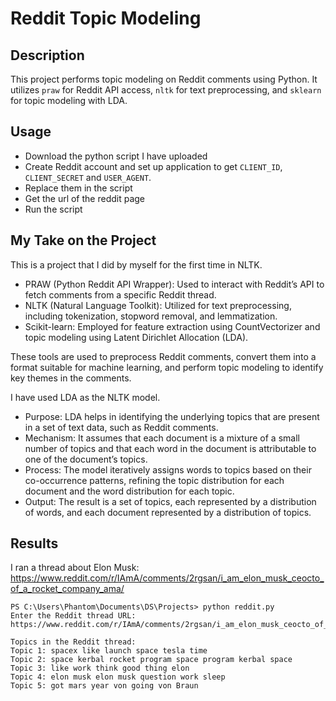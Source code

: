 # Reddit Topic Modeling

## Description
This project performs topic modeling on Reddit comments using Python. It utilizes `praw` for Reddit API access, `nltk` for text preprocessing, and `sklearn` for topic modeling with LDA.

## Usage
- Download the python script I have uploaded
- Create Reddit account and set up application to get `CLIENT_ID`, `CLIENT_SECRET` and `USER_AGENT`.
- Replace them in the script
- Get the url of the reddit page
- Run the script

## My Take on the Project

This is a project that I did by myself for the first time in NLTK.
- PRAW (Python Reddit API Wrapper): Used to interact with Reddit’s API to fetch comments from a specific Reddit thread.
- NLTK (Natural Language Toolkit): Utilized for text preprocessing, including tokenization, stopword removal, and lemmatization.
- Scikit-learn: Employed for feature extraction using CountVectorizer and topic modeling using Latent Dirichlet Allocation (LDA).
  
These tools are used to preprocess Reddit comments, convert them into a format suitable for machine learning, and perform topic modeling to identify key themes in the comments.

I have used LDA as the NLTK model.

- Purpose: LDA helps in identifying the underlying topics that are present in a set of text data, such as Reddit comments.
- Mechanism: It assumes that each document is a mixture of a small number of topics and that each word in the document is attributable to one of the document’s topics.
- Process: The model iteratively assigns words to topics based on their co-occurrence patterns, refining the topic distribution for each document and the word distribution for each topic.
- Output: The result is a set of topics, each represented by a distribution of words, and each document represented by a distribution of topics.

## Results

I ran a thread about Elon Musk: https://www.reddit.com/r/IAmA/comments/2rgsan/i_am_elon_musk_ceocto_of_a_rocket_company_ama/

```output
PS C:\Users\Phantom\Documents\DS\Projects> python reddit.py
Enter the Reddit thread URL: https://www.reddit.com/r/IAmA/comments/2rgsan/i_am_elon_musk_ceocto_of_a_rocket_company_ama/

Topics in the Reddit thread:
Topic 1: spacex like launch space tesla time
Topic 2: space kerbal rocket program space program kerbal space
Topic 3: like work think good thing elon
Topic 4: elon musk elon musk question work sleep
Topic 5: got mars year von going von Braun

```
